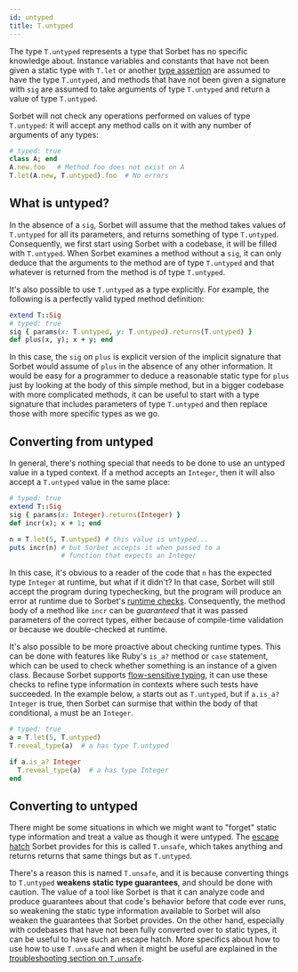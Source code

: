 ```yaml
---
id: untyped
title: T.untyped
---
```


The type `T.untyped` represents a type that Sorbet has no specific knowledge
about. Instance variables and constants that have not been given a static type
with `T.let` or another [type assertion](type-assertions.md) are assumed to have
the type `T.untyped`, and methods that have not been given a signature with
`sig` are assumed to take arguments of type `T.untyped` and return a value of
type `T.untyped`.

Sorbet will not check any operations performed on values of type `T.untyped`: it
will accept any method calls on it with any number of arguments of any types:

```ruby
# typed: true
class A; end
A.new.foo   # Method foo does not exist on A
T.let(A.new, T.untyped).foo  # No errors
```

## What is untyped?

In the absence of a `sig`, Sorbet will assume that the method takes values of
`T.untyped` for all its parameters, and returns something of type `T.untyped`.
Consequently, we first start using Sorbet with a codebase, it will be filled
with `T.untyped`. When Sorbet examines a method without a `sig`, it can only
deduce that the arguments to the method are of type `T.untyped` and that
whatever is returned from the method is of type `T.untyped`.

It's also possible to use `T.untyped` as a type explicitly. For example, the
following is a perfectly valid typed method definition:

```ruby
extend T::Sig
# typed: true
sig { params(x: T.untyped, y: T.untyped).returns(T.untyped) }
def plus(x, y); x + y; end
```

In this case, the `sig` on `plus` is explicit version of the implicit signature
that Sorbet would assume of `plus` in the absence of any other information. It
would be easy for a programmer to deduce a reasonable static type for `plus`
just by looking at the body of this simple method, but in a bigger codebase with
more complicated methods, it can be useful to start with a type signature that
includes parameters of type `T.untyped` and then replace those with more
specific types as we go.

## Converting from untyped

In general, there's nothing special that needs to be done to use an untyped
value in a typed context. If a method accepts an `Integer`, then it will also
accept a `T.untyped` value in the same place:

```ruby
# typed: true
extend T::Sig
sig { params(x: Integer).returns(Integer) }
def incr(x); x + 1; end

n = T.let(5, T.untyped) # this value is untyped...
puts incr(n) # but Sorbet accepts it when passed to a
             # function that expects an Integer
```

In this case, it's obvious to a reader of the code that `n` has the expected
type `Integer` at runtime, but what if it didn't? In that case, Sorbet will
still accept the program during typechecking, but the program will produce an
error at runtime due to Sorbet's [runtime checks](runtime.md). Consequently, the
method body of a method like `incr` can be _guaranteed_ that it was passed
parameters of the correct types, either because of compile-time validation or
because we double-checked at runtime.

It's also possible to be more proactive about checking runtime types. This can
be done with features like Ruby's `is_a?` method or `case` statement, which can
be used to check whether something is an instance of a given class. Because
Sorbet supports [flow-sensitive typing](flow-sensitive.md), it can use these
checks to refine type information in contexts where such tests have succeeded.
In the example below, `a` starts out as `T.untyped`, but if `a.is_a? Integer` is
true, then Sorbet can surmise that within the body of that conditional, `a` must
be an `Integer`.

```ruby
# typed: true
a = T.let(5, T.untyped)
T.reveal_type(a)  # a has type T.untyped

if a.is_a? Integer
  T.reveal_type(a)  # a has type Integer
end
```

## Converting to untyped

There might be some situations in which we might want to "forget" static type
information and treat a value as though it were untyped. The
[escape hatch](troubleshooting.md#escape-hatches) Sorbet provides for this is
called `T.unsafe`, which takes anything and returns returns that same things but
as `T.untyped`.

There's a reason this is named `T.unsafe`, and it is because converting things
to `T.untyped` **weakens static type guarantees**, and should be done with
caution. The value of a tool like Sorbet is that it can analyze code and produce
guarantees about that code's behavior before that code ever runs, so weakening
the static type information available to Sorbet will also weaken the guarantees
that Sorbet provides. On the other hand, especially with codebases that have not
been fully converted over to static types, it can be useful to have such an
escape hatch. More specifics about how to use how to use `T.unsafe` and when it
might be useful are explained in the
[troubleshooting section on `T.unsafe`](troubleshooting.md#tunsafe).
